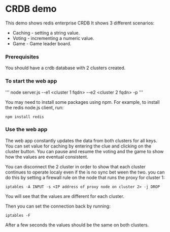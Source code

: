 # CRDB demo

This demo shows redis enterprise CRDB
It shows 3 different scenarios:
* Caching -  setting a string value.
* Voting - incrementing a numeric value.
* Game - Game leader board.

### Prerequisites
You should have a crdb database with 2 clusters created.

### To start the web app
'''
node server.js --e1 <cluster 1 fqdn> --e2 <cluster 2 fqdn> -p <database port number>
'''

You may need to install some packages using npm. For example, to install the redis node.js client, run:
```
npm install redis
```

### Use the web app

The web app constantly updates the data from both clusters for all keys.
You can set value for caching by entering the clue and clicking on the cluster button.
You can pause and resume the voting and the game to show how the values are eventual consistent.

You can disconnect the 2 cluster in order to show that each cluster continues to operate localy even if the is no sync bet ween the two.
you can do this by setting a firewall rule on the node that runs the proxy for cluster 1:
```
iptables -A INPUT -s <IP address of proxy node on cluster 2> -j DROP
```

You will see that the values are different for each cluster.

Then you can set the connection back by running:
```
iptables -F
```

After a few seconds the values should be the same on both clusters.
